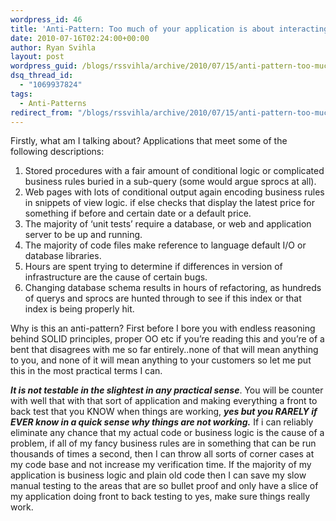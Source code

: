 ```yaml
---
wordpress_id: 46
title: 'Anti-Pattern: Too much of your application is about interacting with external resources'
date: 2010-07-16T02:24:00+00:00
author: Ryan Svihla
layout: post
wordpress_guid: /blogs/rssvihla/archive/2010/07/15/anti-pattern-too-much-of-your-application-is-about-interacting-with-external-resources.aspx
dsq_thread_id:
  - "1069937824"
tags:
  - Anti-Patterns
redirect_from: "/blogs/rssvihla/archive/2010/07/15/anti-pattern-too-much-of-your-application-is-about-interacting-with-external-resources.aspx/"
---
```

Firstly, what am I talking about? Applications that meet some of the following descriptions:

  1. Stored procedures with a fair amount of conditional logic or complicated business rules buried in a sub-query (some would argue sprocs at all).
  2. Web pages with lots of conditional output again encoding business rules in snippets of view logic. if else checks that display the latest price for something if before and certain date or a default price.
  3. The majority of ‘unit tests’ require a database, or web and application server to be up and running.
  4. The majority of code files make reference to language default I/O or database libraries.
  5. Hours are spent trying to determine if differences in version of infrastructure are the cause of certain bugs.
  6. Changing database schema results in hours of refactoring, as hundreds of querys and sprocs are hunted through to see if this index or that index is being properly hit.

Why is this an anti-pattern? First before I bore you with endless reasoning behind SOLID principles, proper OO etc if you’re reading this and you’re of a bent that disagrees with me so far entirely..none of that will mean anything to you, and none of it will mean anything to your customers so let me put this in the most practical terms I can. 

_**It is not testable in the slightest in any practical sense**_. You will be counter with well that with that sort of application and making everything a front to back test that you KNOW when things are working, _**yes but you RARELY if EVER know in a quick sense why things are not working.**_ If i can reliably eliminate any chance that my actual code or business logic is the cause of a problem, if all of my fancy business rules are in something that can be run thousands of times a second, then I can throw all sorts of corner cases at my code base and not increase my verification time. If the majority of my application is business logic and plain old code then I can save my slow manual testing to the areas that are so bullet proof and only have a slice of my application doing front to back testing to yes, make sure things really work.